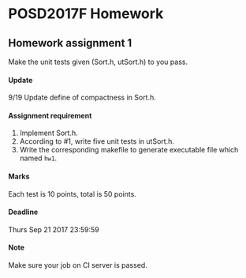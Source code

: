 # POSD2017F Homework

## Homework assignment 1

Make the unit tests given (Sort.h, utSort.h) to you pass.

#### Update
9/19 Update define of compactness in Sort.h.

#### Assignment requirement

 1. Implement Sort.h.
 2. According to #1, write five unit tests in utSort.h.
 3. Write the corresponding makefile to generate executable file which named `hw1`.

#### Marks

Each test is 10 points, total is 50 points.

#### Deadline

Thurs Sep 21 2017 23:59:59

#### Note

Make sure your job on CI server is passed.
